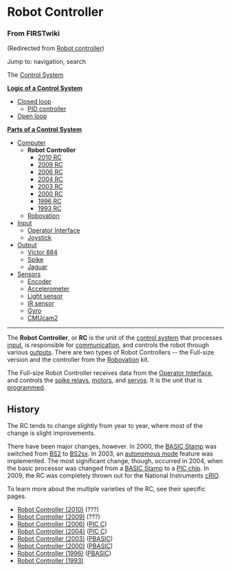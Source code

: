 

# Robot Controller

### From FIRSTwiki

(Redirected from [Robot
controller](/index.php?title=Robot_controller&redirect=no "Robot controller"
))

Jump to: navigation, search

The [Control System](Control_system "Control system" )

**[Logic of a Control System](Logic_of_a_control_system "Logic of a control system" )**

  * [Closed loop](Closed_loop "Closed loop" )
    * [PID controller](PID_controller "PID controller" )
  * [Open loop](Open_loop "Open loop" )

**[Parts of a Control System](Parts_of_a_control_system "Parts of a control system" )**

  * [Computer](Computer "Computer" )
    * **Robot Controller**
      * [2010 RC](Robot_Controller_%282010%29 "Robot Controller \(2010\)" )
      * [2009 RC](Robot_Controller_%282009%29 "Robot Controller \(2009\)" )
      * [2006 RC](Robot_Controller_%282006%29 "Robot Controller \(2006\)" )
      * [2004 RC](Robot_Controller_%282004%29 "Robot Controller \(2004\)" )
      * [2003 RC](Robot_Controller_%282003%29 "Robot Controller \(2003\)" )
      * [2000 RC](Robot_Controller_%282000%29 "Robot Controller \(2000\)" )
      * [1996 RC](/index.php?title=Robot_Controller_%281996%29&action=edit "Robot Controller \(1996\)" )
      * [1993 RC](/index.php?title=Robot_Controller_%281993%29&action=edit "Robot Controller \(1993\)" )
    * [Robovation](robovation)
  * [Input](Input "Input" )
    * [Operator Interface](operator-interface)
    * [Joystick](joystick)
  * [Output](Output "Output" )
    * [Victor 884](victor-884)
    * [Spike](spike-relay)
    * [Jaguar](Jaguar "Jaguar" )
  * [Sensors](sensor)
    * [Encoder](Encoder "Encoder" )
    * [Accelerometer](Accelerometer "Accelerometer" )
    * [Light sensor](/index.php?title=Light_sensor&action=edit "Light sensor" )
    * [IR sensor](IR_sensor "IR sensor" )
    * [Gyro](gyro)
    * [CMUcam2](CMUcam2 "CMUcam2" )  
---  
  
The **Robot Controller**, or **RC** is the unit of the [control
system](Control_system "Control system" ) that processes
[input](Input "Input" ), is responsible for
[communication](Radio_modem "Radio modem" ), and controls the robot
through various [outputs](Output "Output" ). There are two types of
Robot Controllers -- the Full-size version and the controller from the
[Robovation](robovation) kit.

The Full-size Robot Controller receives data from the [Operator
Interface](operator-interface), and controls
the [spike relays](spike-relay), [motors](Motors
"Motors" ), and [servos](Servo "Servo" ). It is the unit that is
[programmed](Programming "Programming" ).


## History

The RC tends to change slightly from year to year, where most of the change is
slight improvements.

There have been major changes, however. In 2000, the [BASIC
Stamp](/index.php?title=BASIC_Stamp&action=edit "BASIC Stamp" ) was switched
from [BS2](BS2 "BS2" ) to [BS2sx](BS2sx "BS2sx" ). In
2003, an [autonomous mode](Autonomous_mode "Autonomous mode" )
feature was implemented. The most significant change, though, occurred in
2004, when the basic processor was changed from a [BASIC
Stamp](/index.php?title=BASIC_Stamp&action=edit "BASIC Stamp" ) to a [PIC
chip](PIC_chip "PIC chip" ). In 2009, the RC was completely thrown
out for the National Instruments [cRIO](CRIO "CRIO" ).

To learn more about the multiple varieties of the RC, see their specific
pages.

  * [Robot Controller (2010)](Robot_Controller_%282010%29 "Robot Controller \(2010\)" ) (???) 
  * [Robot Controller (2009)](Robot_Controller_%282009%29 "Robot Controller \(2009\)" ) (???) 
  * [Robot Controller (2006)](Robot_Controller_%282006%29 "Robot Controller \(2006\)" ) ([PIC C](PIC_C "PIC C" )) 
  * [Robot Controller (2004)](Robot_Controller_%282004%29 "Robot Controller \(2004\)" ) ([PIC C](PIC_C "PIC C" )) 
  * [Robot Controller (2003)](Robot_Controller_%282003%29 "Robot Controller \(2003\)" ) ([PBASIC](PBASIC "PBASIC" )) 
  * [Robot Controller (2000)](Robot_Controller_%282000%29 "Robot Controller \(2000\)" ) ([PBASIC](PBASIC "PBASIC" )) 
  * [Robot Controller (1996)](/index.php?title=Robot_Controller_%281996%29&action=edit "Robot Controller \(1996\)" ) ([PBASIC](PBASIC "PBASIC" )) 
  * [Robot Controller (1993)](/index.php?title=Robot_Controller_%281993%29&action=edit "Robot Controller \(1993\)" )

